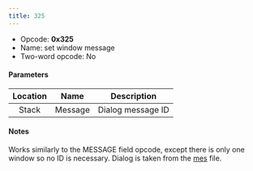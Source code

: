 ```yaml
---
title: 325
---
```


- Opcode: **0x325**
- Name: set window message
- Two-word opcode: No

#### Parameters

| Location |  Name   |    Description    |
|:--------:|:-------:|:-----------------:|
|  Stack   | Message | Dialog message ID |

#### Notes

Works similarly to the MESSAGE field opcode, except there is only one window so no ID is necessary. Dialog is taken from the [mes](../../Dialog) file.
